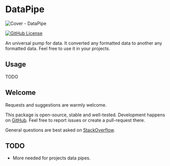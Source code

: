 # DataPipe

![Cover - DataPipe](https://raw.githubusercontent.com/signmotion/data_pipe/master/images/cover.webp)

[![GitHub License](https://img.shields.io/badge/license-MIT-blue.svg)](https://raw.githubusercontent.com/signmotion/data_pipe/master/LICENSE)

An universal pump for data. It converted any formatted data to another any formatted data.
Feel free to use it in your projects.

## Usage

TODO

## Welcome

Requests and suggestions are warmly welcome.

This package is open-source, stable and well-tested. Development happens on
[GitHub](https://github.com/signmotion/data_pipe). Feel free to report issues
or create a pull-request there.

General questions are best asked on
[StackOverflow](https://stackoverflow.com/questions/tagged/data_pipe).

## TODO

- More needed for projects data pipes.
